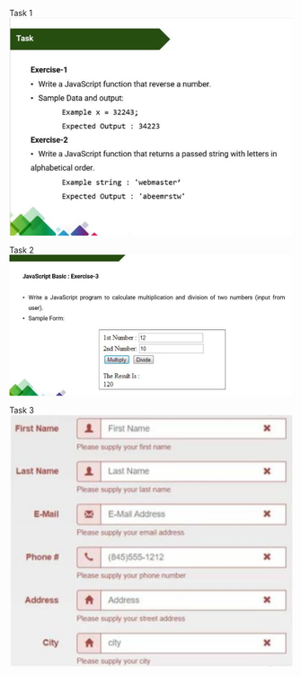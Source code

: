 Task 1
![alt text](<WhatsApp Image 2025-06-06 at 18.54.21_662aa479.jpg>)

Task 2  
![alt text](<WhatsApp Image 2025-06-06 at 18.55.06_dabcdb1d.jpg>)

Task 3 
![alt text](image.png)

